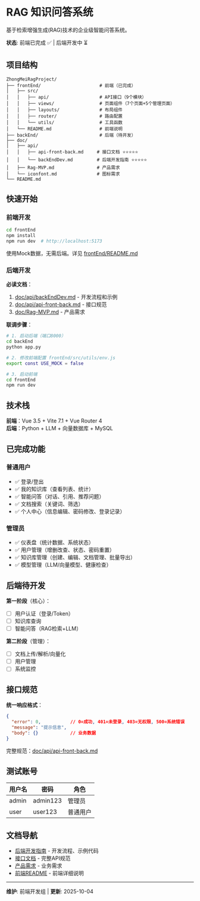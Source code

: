 # RAG 知识问答系统

基于检索增强生成(RAG)技术的企业级智能问答系统。

**状态**: 前端已完成 ✅ | 后端开发中 ⏳

## 项目结构

```
ZhongMeiRagProject/
├── frontEnd/                      # 前端（已完成）
│   ├── src/
│   │   ├── api/                   # API接口（9个模块）
│   │   ├── views/                 # 页面组件（7个页面+5个管理页面）
│   │   ├── layouts/               # 布局组件
│   │   ├── router/                # 路由配置
│   │   └── utils/                 # 工具函数
│   └── README.md                  # 前端说明
├── backEnd/                       # 后端（待开发）
├── doc/
│   ├── api/
│   │   ├── api-front-back.md     # 接口文档 ⭐⭐⭐⭐⭐
│   │   └── backEndDev.md         # 后端开发指南 ⭐⭐⭐⭐⭐
│   ├── Rag-MVP.md                # 产品需求
│   └── iconfont.md               # 图标需求
└── README.md
```

## 快速开始

### 前端开发
```bash
cd frontEnd
npm install
npm run dev  # http://localhost:5173
```
使用Mock数据，无需后端。详见 [frontEnd/README.md](frontEnd/README.md)

### 后端开发

**必读文档**：
1. [doc/api/backEndDev.md](doc/api/backEndDev.md) - 开发流程和示例
2. [doc/api/api-front-back.md](doc/api/api-front-back.md) - 接口规范
3. [doc/Rag-MVP.md](doc/Rag-MVP.md) - 产品需求

**联调步骤**：
```bash
# 1. 启动后端（端口8000）
cd backEnd
python app.py

# 2. 修改前端配置 frontEnd/src/utils/env.js
export const USE_MOCK = false

# 3. 启动前端
cd frontEnd
npm run dev
```

## 技术栈

**前端**：Vue 3.5 + Vite 7.1 + Vue Router 4  
**后端**：Python + LLM + 向量数据库 + MySQL

## 已完成功能

### 普通用户
- ✅ 登录/登出
- ✅ 我的知识库（查看列表、统计）
- ✅ 智能问答（对话、引用、推荐问题）
- ✅ 文档搜索（关键词、筛选）
- ✅ 个人中心（信息编辑、密码修改、登录记录）

### 管理员
- ✅ 仪表盘（统计数据、系统状态）
- ✅ 用户管理（增删改查、状态、密码重置）
- ✅ 知识库管理（创建、编辑、文档管理、批量导出）
- ✅ 模型管理（LLM/向量模型、健康检查）

## 后端待开发

**第一阶段**（核心）：
- [ ] 用户认证（登录/Token）
- [ ] 知识库查询
- [ ] 智能问答（RAG检索+LLM）

**第二阶段**（管理）：
- [ ] 文档上传/解析/向量化
- [ ] 用户管理
- [ ] 系统监控

## 接口规范

**统一响应格式**：
```json
{
  "error": 0,           // 0=成功, 401=未登录, 403=无权限, 500=系统错误
  "message": "提示信息",
  "body": {}            // 业务数据
}
```

完整规范：[doc/api/api-front-back.md](doc/api/api-front-back.md)

## 测试账号

| 用户名 | 密码 | 角色 |
|--------|------|------|
| admin | admin123 | 管理员 |
| user | user123 | 普通用户 |

## 文档导航

- [后端开发指南](doc/api/backEndDev.md) - 开发流程、示例代码
- [接口文档](doc/api/api-front-back.md) - 完整API规范
- [产品需求](doc/Rag-MVP.md) - 业务需求
- [前端README](frontEnd/README.md) - 前端详细说明

---

**维护**: 前端开发组 | **更新**: 2025-10-04

